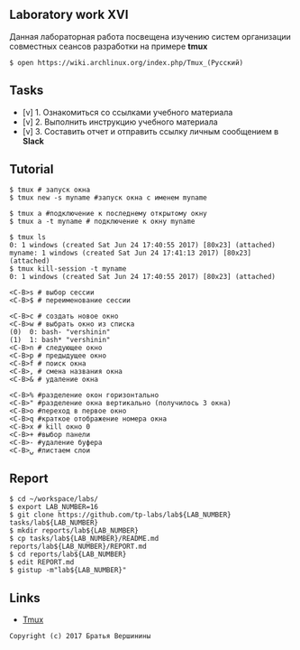 ## Laboratory work XVI

Данная лабораторная работа посвещена изучению систем организации совместных сеансов разработки на примере **tmux**

```ShellSession
$ open https://wiki.archlinux.org/index.php/Tmux_(Русский)
```

## Tasks

- [v] 1. Ознакомиться со ссылками учебного материала
- [v] 2. Выполнить инструкцию учебного материала
- [v] 3. Составить отчет и отправить ссылку личным сообщением в **Slack**

## Tutorial

```ShellSession
$ tmux # запуск окна
$ tmux new -s myname #запуск окна с именем myname
```

```ShellSession
$ tmux a #подключение к последнему открытому окну
$ tmux a -t myname # подключение к окну myname
```

```ShellSession
$ tmux ls
0: 1 windows (created Sat Jun 24 17:40:55 2017) [80x23] (attached)
myname: 1 windows (created Sat Jun 24 17:41:13 2017) [80x23] (attached)
$ tmux kill-session -t myname
0: 1 windows (created Sat Jun 24 17:40:55 2017) [80x23] (attached)

```

```ShellSession
<C-B>s # выбор сессии
<C-B>$ # переименование сессии
```

```ShellSession
<C-B>c # создать новое окно
<C-B>w # выбрать окно из списка
(0)  0: bash- "vershinin"                                                      
(1)  1: bash* "vershinin"    
<C-B>n # следующее окно
<C-B>p # предыдущее окно
<C-B>f # поиск окна
<C-B>, # смена названия окна
<C-B>& # удаление окна
```

```ShellSession
<C-B>% #разделение окон горизонтально
<C-B>" #разделение окна вертикально (получилось 3 окна)
<C-B>o #переход в первое окно
<C-B>q #краткое отображение номера окна
<C-B>x # kill окно 0
<C-B>+ #выбор панели
<C-B>- #удаление буфера
<C-B>⍽ #листаем слои
```

## Report

```ShellSession
$ cd ~/workspace/labs/
$ export LAB_NUMBER=16
$ git clone https://github.com/tp-labs/lab${LAB_NUMBER} tasks/lab${LAB_NUMBER}
$ mkdir reports/lab${LAB_NUMBER}
$ cp tasks/lab${LAB_NUMBER}/README.md reports/lab${LAB_NUMBER}/REPORT.md
$ cd reports/lab${LAB_NUMBER}
$ edit REPORT.md
$ gistup -m"lab${LAB_NUMBER}"
```

## Links

- [Tmux](https://tmux.github.io)

```
Copyright (c) 2017 Братья Вершинины
```
